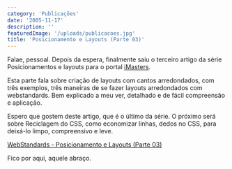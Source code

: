 ```yaml
---
category: 'Publicações'
date: '2005-11-17'
description: ''
featuredImage: '/uploads/publicacoes.jpg'
title: 'Posicionamento e Layouts (Parte 03)'
---
```


Falae, pessoal. Depois da espera, finalmente saiu o terceiro artigo da série Posicionamentos e layouts para o portal [iMasters](http://www.imasters.com.br 'Visitar Portal iMasters [Este link abre em uma nova janela]').

Esta parte fala sobre criação de layouts com cantos arredondados, com três exemplos, três maneiras de se fazer layouts arredondados com webstandards. Bem explicado a meu ver, detalhado e de fácil compreensão e aplicação.

Espero que gostem deste artigo, que é o último da série. O próximo será sobre Reciclagem do CSS, como economizar linhas, dedos no CSS, para deixá-lo limpo, compreensivo e leve.

[WebStandards - Posicionamento e Layouts (Parte 03)](http://www.imasters.com.br/artigo.php?cn=3692&cc=280 'Visitar Artigo [Este link abre em uma nova janela]')

Fico por aqui, aquele abraço.
